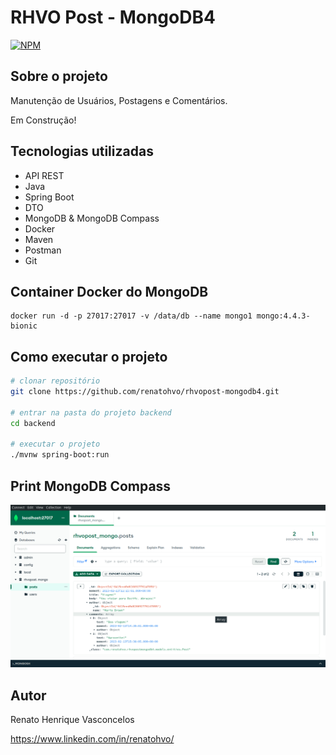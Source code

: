 # RHVO Post - MongoDB4
[![NPM](https://img.shields.io/npm/l/react)](https://github.com/renatohvo/rhvopost-mongodb4/blob/main/LICENSE) 

## Sobre o projeto

Manutenção de Usuários, Postagens e Comentários.

Em Construção!

## Tecnologias utilizadas

- API REST
- Java
- Spring Boot
- DTO
- MongoDB & MongoDB Compass
- Docker
- Maven
- Postman
- Git

## Container Docker do MongoDB

```
docker run -d -p 27017:27017 -v /data/db --name mongo1 mongo:4.4.3-bionic
```

## Como executar o projeto

```bash
# clonar repositório
git clone https://github.com/renatohvo/rhvopost-mongodb4.git

# entrar na pasta do projeto backend
cd backend

# executar o projeto
./mvnw spring-boot:run
```

## Print MongoDB Compass
![MongoDB Compass](https://github.com/renatohvo/assets/raw/main/rhvopost-mongodb4/print-rhvopost-mongodb4.png)

## Autor

Renato Henrique Vasconcelos

https://www.linkedin.com/in/renatohvo/
